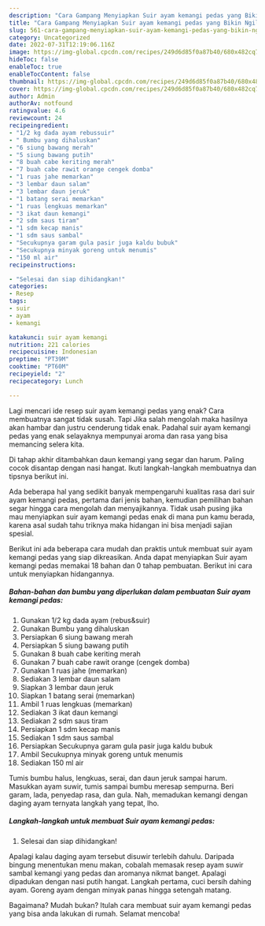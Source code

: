 ```yaml
---
description: "Cara Gampang Menyiapkan Suir ayam kemangi pedas yang Bikin Ngiler, Buat Buka Puasa Sempurna"
title: "Cara Gampang Menyiapkan Suir ayam kemangi pedas yang Bikin Ngiler, Buat Buka Puasa Sempurna"
slug: 561-cara-gampang-menyiapkan-suir-ayam-kemangi-pedas-yang-bikin-ngiler-buat-buka-puasa-sempurna
category: Uncategorized
date: 2022-07-31T12:19:06.116Z
image: https://img-global.cpcdn.com/recipes/249d6d85f0a87b40/680x482cq70/suir-ayam-kemangi-pedas-foto-resep-utama.jpg
hideToc: false
enableToc: true
enableTocContent: false
thumbnail: https://img-global.cpcdn.com/recipes/249d6d85f0a87b40/680x482cq70/suir-ayam-kemangi-pedas-foto-resep-utama.jpg
cover: https://img-global.cpcdn.com/recipes/249d6d85f0a87b40/680x482cq70/suir-ayam-kemangi-pedas-foto-resep-utama.jpg
author: Admin
authorAv: notfound
ratingvalue: 4.6
reviewcount: 24
recipeingredient:
- "1/2 kg dada ayam rebussuir"
- " Bumbu yang dihaluskan"
- "6 siung bawang merah"
- "5 siung bawang putih"
- "8 buah cabe keriting merah"
- "7 buah cabe rawit orange cengek domba"
- "1 ruas jahe memarkan"
- "3 lembar daun salam"
- "3 lembar daun jeruk"
- "1 batang serai memarkan"
- "1 ruas lengkuas memarkan"
- "3 ikat daun kemangi"
- "2 sdm saus tiram"
- "1 sdm kecap manis"
- "1 sdm saus sambal"
- "Secukupnya garam gula pasir juga kaldu bubuk"
- "Secukupnya minyak goreng untuk menumis"
- "150 ml air"
recipeinstructions:

- "Selesai dan siap dihidangkan!"
categories:
- Resep
tags:
- suir
- ayam
- kemangi

katakunci: suir ayam kemangi 
nutrition: 221 calories
recipecuisine: Indonesian
preptime: "PT39M"
cooktime: "PT60M"
recipeyield: "2"
recipecategory: Lunch

---
```



Lagi mencari ide resep suir ayam kemangi pedas yang enak? Cara membuatnya sangat tidak susah. Tapi Jika salah mengolah maka hasilnya akan hambar dan justru cenderung tidak enak. Padahal suir ayam kemangi pedas yang enak selayaknya mempunyai aroma dan rasa yang bisa memancing selera kita.


Di tahap akhir ditambahkan daun kemangi yang segar dan harum. Paling cocok disantap dengan nasi hangat. Ikuti langkah-langkah membuatnya dan tipsnya berikut ini.

Ada beberapa hal yang sedikit banyak mempengaruhi kualitas rasa dari suir ayam kemangi pedas, pertama dari jenis bahan, kemudian pemilihan bahan segar hingga cara mengolah dan menyajikannya. Tidak usah pusing jika mau menyiapkan suir ayam kemangi pedas enak di mana pun kamu berada, karena asal sudah tahu triknya maka hidangan ini bisa menjadi sajian spesial.


Berikut ini ada beberapa cara mudah dan praktis untuk membuat suir ayam kemangi pedas yang siap dikreasikan. Anda dapat menyiapkan Suir ayam kemangi pedas memakai 18 bahan dan 0 tahap pembuatan. Berikut ini cara untuk menyiapkan hidangannya.

<!--inarticleads1-->

##### Bahan-bahan dan bumbu yang diperlukan dalam pembuatan Suir ayam kemangi pedas:

1. Gunakan 1/2 kg dada ayam (rebus&amp;suir)
1. Gunakan  Bumbu yang dihaluskan
1. Persiapkan 6 siung bawang merah
1. Persiapkan 5 siung bawang putih
1. Gunakan 8 buah cabe keriting merah
1. Gunakan 7 buah cabe rawit orange (cengek domba)
1. Gunakan 1 ruas jahe (memarkan)
1. Sediakan 3 lembar daun salam
1. Siapkan 3 lembar daun jeruk
1. Siapkan 1 batang serai (memarkan)
1. Ambil 1 ruas lengkuas (memarkan)
1. Sediakan 3 ikat daun kemangi
1. Sediakan 2 sdm saus tiram
1. Persiapkan 1 sdm kecap manis
1. Sediakan 1 sdm saus sambal
1. Persiapkan Secukupnya garam gula pasir juga kaldu bubuk
1. Ambil Secukupnya minyak goreng untuk menumis
1. Sediakan 150 ml air


Tumis bumbu halus, lengkuas, serai, dan daun jeruk sampai harum. Masukkan ayam suwir, tumis sampai bumbu meresap sempurna. Beri garam, lada, penyedap rasa, dan gula. Nah, memadukan kemangi dengan daging ayam ternyata langkah yang tepat, lho. 

<!--inarticleads2-->

##### Langkah-langkah untuk membuat Suir ayam kemangi pedas:


1. Selesai dan siap dihidangkan!

Apalagi kalau daging ayam tersebut disuwir terlebih dahulu. Daripada bingung menentukan menu makan, cobalah memasak resep ayam suwir sambal kemangi yang pedas dan aromanya nikmat banget. Apalagi dipadukan dengan nasi putih hangat. Langkah pertama, cuci bersih dahing ayam. Goreng ayam dengan minyak panas hingga setengah matang. 

Bagaimana? Mudah bukan? Itulah cara membuat suir ayam kemangi pedas yang bisa anda lakukan di rumah. Selamat mencoba!
